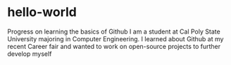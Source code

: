 # hello-world
Progress on learning the basics of Github
I am a student at Cal Poly State University majoring in Computer Engineering.
I learned about Github at my recent Career fair and wanted to work on open-source projects to further develop myself
